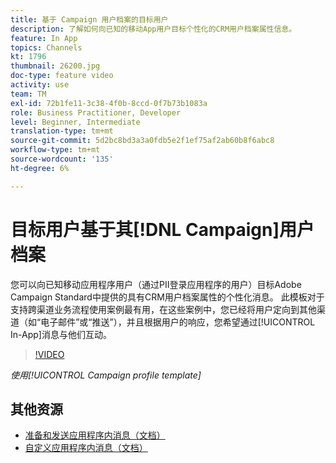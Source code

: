 ```yaml
---
title: 基于 Campaign 用户档案的目标用户
description: 了解如何向已知的移动App用户目标个性化的CRM用户档案属性信息。
feature: In App
topics: Channels
kt: 1796
thumbnail: 26200.jpg
doc-type: feature video
activity: use
team: TM
exl-id: 72b1fe11-3c38-4f0b-8ccd-0f7b73b1083a
role: Business Practitioner, Developer
level: Beginner, Intermediate
translation-type: tm+mt
source-git-commit: 5d2bc8bd3a3a0fdb5e2f1ef75af2ab60b8f6abc8
workflow-type: tm+mt
source-wordcount: '135'
ht-degree: 6%

---
```


# 目标用户基于其[!DNL Campaign]用户档案

您可以向已知移动应用程序用户（通过PII登录应用程序的用户）目标Adobe Campaign Standard中提供的具有CRM用户档案属性的个性化消息。 此模板对于支持跨渠道业务流程使用案例最有用，在这些案例中，您已经将用户定向到其他渠道（如“电子邮件”或“推送”），并且根据用户的响应，您希望通过[!UICONTROL In-App]消息与他们互动。

>[!VIDEO](https://video.tv.adobe.com/v/26200?quality=12)

*使用[!UICONTROL Campaign profile template]*

## 其他资源

* [准备和发送应用程序内消息（文档）](https://docs.adobe.com/content/help/en/campaign-standard/using/communication-channels/in-app-messaging/preparing-and-sending-an-in-app-message.html)
* [自定义应用程序内消息（文档）](https://docs.adobe.com/content/help/en/campaign-standard/using/communication-channels/in-app-messaging/customizing-an-in-app-message.html)
